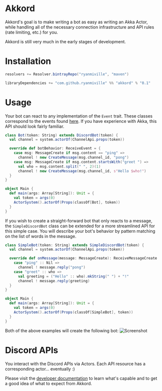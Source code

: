 # Akkord
Akkord's goal is to make writing a bot as easy as writing an Akka Actor, while handling all of the necessary connection infrastructure and API rules (rate limiting, etc.) for you.

Akkord is still very much in the early stages of development.

# Installation
```scala
resolvers += Resolver.bintrayRepo("ryanmiville", "maven")

libraryDependencies += "com.github.ryanmiville" %% "akkord" % "0.1"
```

# Usage
Your bot can react to any implementation of the `Event` trait. These classes correspond to the events found [here](https://discordapp.com/developers/docs/topics/gateway#events). If you have experience with Akka, this API should look fairly familiar.
```scala
class Bot(token: String) extends DiscordBot(token) {
  val channel = system.actorOf(ChannelApi.props(token))

  override def botBehavior: ReceiveEvent = {
    case msg: MessageCreate if msg.content == "ping" =>
      channel ! new CreateMessage(msg.channel_id, "pong")
    case msg: MessageCreate if msg.content.startsWith("greet ") =>
      val who = msg.content.split(" ", 2)(1)
      channel ! new CreateMessage(msg.channel_id, s"Hello $who!")
  }
}

object Main {
  def main(args: Array[String]): Unit = {
    val token = args(0)
    ActorSystem().actorOf(Props(classOf[Bot], token))
  }
}
```

If you wish to create a straight-forward bot that only reacts to a message, the `SimpleDiscordBot` class can be extended for a more streamlined API for this simple case. You will describe your bot's behavior by pattern matching on the list of words in the message.
```scala
class SimpleBot(token: String) extends SimpleDiscordBot(token) {
  val channel = system.actorOf(ChannelApi.props(token))

  override def onMessage(message: MessageCreate): ReceiveMessageCreate = {
    case "ping" :: Nil =>
      channel ! message.reply("pong")
    case "greet" :: who =>
      val greeting = ("Hello" :: who).mkString(" ") + "!"
      channel ! message.reply(greeting)
  }
}

object Main {
  def main(args: Array[String]): Unit = {
    val token = args(0)
    ActorSystem().actorOf(Props(classOf[SimpleBot], token))
  }
}
```

Both of the above examples will create the following bot:
![Screenshot](https://user-images.githubusercontent.com/2359050/28999933-e2e703f6-7a28-11e7-8e92-11445b1ce8f4.png)

# Discord APIs
You interact with the Discord APIs via Actors. Each API resource has a corresponding actor... eventually :)

Please visit the [developer documentation](https://discordapp.com/developers/docs/intro) to learn what's capable and to get a good idea of what to expect from Akkord.
